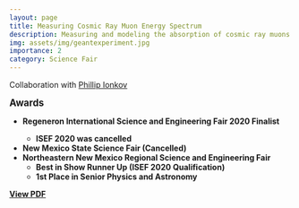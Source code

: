 ```yaml
---
layout: page
title: Measuring Cosmic Ray Muon Energy Spectrum
description: Measuring and modeling the absorption of cosmic ray muons by lead
img: assets/img/geantexperiment.jpg
importance: 2
category: Science Fair
---
```


Collaboration with [Phillip Ionkov](http://phion.org/)

<b><big>Awards</big><b>
- <b>Regeneron International Science and Engineering Fair 2020 Finalist<b>
    - ISEF 2020 was cancelled
- New Mexico State Science Fair (<b>Cancelled<b>)
- Northeastern New Mexico Regional Science and Engineering Fair
    - Best in Show Runner Up (ISEF 2020 Qualification)
    - 1st Place in Senior Physics and Astronomy

[View PDF](/assets/pdf/Measuring_and_Modeling_the_Energy_Spectrum_of_Cosmic_Ray_Muons.pdf)
<object data="/assets/pdf/Measuring_and_Modeling_the_Energy_Spectrum_of_Cosmic_Ray_Muons.pdf" width="100%" height="550px">
    <embed src = "https://docs.google.com/viewer?url=https://anthonylestone.github.io/assets/pdf/Measuring_and_Modeling_the_Energy_Spectrum_of_Cosmic_Ray_Muons.pdf&embedded=true" width = "100%" height = "500px"/>
</object>

